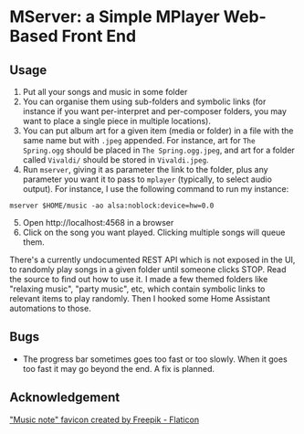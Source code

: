 # MServer: a Simple MPlayer Web-Based Front End

## Usage

1. Put all your songs and music in some folder
2. You can organise them using sub-folders and symbolic links (for instance if you want per-interpret and per-composer folders, you may want to place a single piece in multiple locations).
3. You can put album art for a given item (media or folder) in a file with the same name but with `.jpeg` appended. For instance, art for `The Spring.ogg` should be placed in `The Spring.ogg.jpeg`, and art for a folder called `Vivaldi/` should be stored in `Vivaldi.jpeg`.
4. Run `mserver`, giving it as parameter the link to the folder, plus any parameter you want it to pass to `mplayer` (typically, to select audio output). For instance, I use the following command to run my instance:

```shell
mserver $HOME/music -ao alsa:noblock:device=hw=0.0
```

5. Open http://localhost:4568 in a browser
6. Click on the song you want played. Clicking multiple songs will queue them.

There's a currently undocumented REST API which is not exposed in the UI, to randomly play songs in a given folder until someone clicks STOP. Read the source to find out how to use it. I made a few themed folders like "relaxing music", "party music", etc, which contain symbolic links to relevant items to play randomly.
Then I hooked some Home Assistant automations to those.

## Bugs

* The progress bar sometimes goes too fast or too slowly. When it goes too fast it may go beyond the end. A fix is planned.

## Acknowledgement

["Music note" favicon created by Freepik - Flaticon](https://www.flaticon.com/free-icons/music-note)